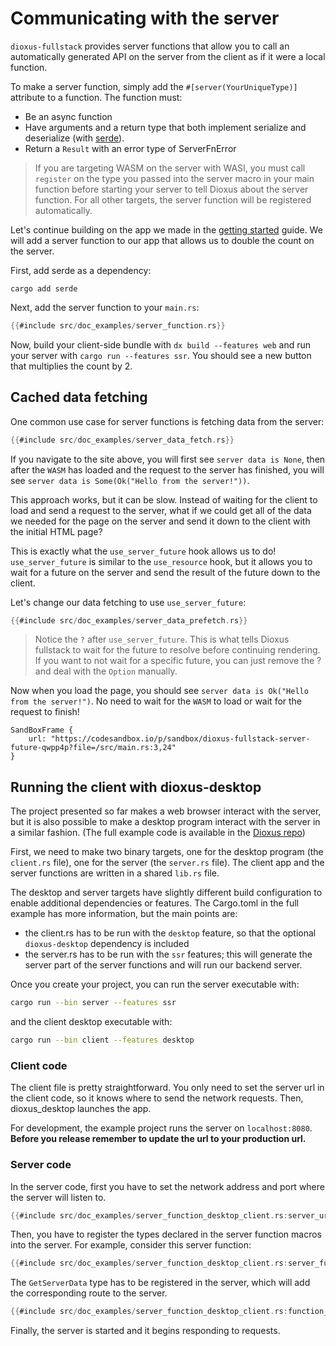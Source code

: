 # Communicating with the server

`dioxus-fullstack` provides server functions that allow you to call an automatically generated API on the server from the client as if it were a local function.

To make a server function, simply add the `#[server(YourUniqueType)]` attribute to a function. The function must:

- Be an async function
- Have arguments and a return type that both implement serialize and deserialize (with [serde](https://serde.rs/)).
- Return a `Result` with an error type of ServerFnError

> If you are targeting WASM on the server with WASI, you must call `register` on the type you passed into the server macro in your main function before starting your server to tell Dioxus about the server function. For all other targets, the server function will be registered automatically.

Let's continue building on the app we made in the [getting started](../../getting_started/index.md) guide. We will add a server function to our app that allows us to double the count on the server.

First, add serde as a dependency:

```shell
cargo add serde
```

Next, add the server function to your `main.rs`:

```rust
{{#include src/doc_examples/server_function.rs}}
```

Now, build your client-side bundle with `dx build --features web` and run your server with `cargo run --features ssr`. You should see a new button that multiplies the count by 2.

## Cached data fetching

One common use case for server functions is fetching data from the server:

```rust
{{#include src/doc_examples/server_data_fetch.rs}}
```

If you navigate to the site above, you will first see `server data is None`, then after the `WASM` has loaded and the request to the server has finished, you will see `server data is Some(Ok("Hello from the server!"))`.


This approach works, but it can be slow. Instead of waiting for the client to load and send a request to the server, what if we could get all of the data we needed for the page on the server and send it down to the client with the initial HTML page?


This is exactly what the `use_server_future` hook allows us to do! `use_server_future` is similar to the `use_resource` hook, but it allows you to wait for a future on the server and send the result of the future down to the client.


Let's change our data fetching to use `use_server_future`:

```rust
{{#include src/doc_examples/server_data_prefetch.rs}}
```

> Notice the `?` after `use_server_future`. This is what tells Dioxus fullstack to wait for the future to resolve before continuing rendering. If you want to not wait for a specific future, you can just remove the ? and deal with the `Option` manually.

Now when you load the page, you should see `server data is Ok("Hello from the server!")`. No need to wait for the `WASM` to load or wait for the request to finish!

```inject-dioxus
SandBoxFrame {
	url: "https://codesandbox.io/p/sandbox/dioxus-fullstack-server-future-qwpp4p?file=/src/main.rs:3,24"
}
```


## Running the client with dioxus-desktop

The project presented so far makes a web browser interact with the server, but it is also possible to make a desktop program interact with the server in a similar fashion. (The full example code is available in the [Dioxus repo](https://github.com/DioxusLabs/dioxus/tree/main/examples/fullstack-desktop))

First, we need to make two binary targets, one for the desktop program (the `client.rs` file), one for the server (the `server.rs` file). The client app and the server functions are written in a shared `lib.rs` file.

The desktop and server targets have slightly different build configuration to enable additional dependencies or features. 
The Cargo.toml in the full example has more information, but the main points are:
- the client.rs has to be run with the `desktop` feature, so that the optional `dioxus-desktop` dependency is included
- the server.rs has to be run with the `ssr` features; this will generate the server part of the server functions and will run our backend server.

Once you create your project, you can run the server executable with:
```bash
cargo run --bin server --features ssr
```
and the client desktop executable with:
```bash
cargo run --bin client --features desktop
```

### Client code

The client file is pretty straightforward. You only need to set the server url in the client code, so it knows where to send the network requests. Then, dioxus_desktop launches the app.

For development, the example project runs the server on `localhost:8080`. **Before you release remember to update the url to your production url.**


### Server code

In the server code, first you have to set the network address and port where the server will listen to.
```rust
{{#include src/doc_examples/server_function_desktop_client.rs:server_url}}
```

Then, you have to register the types declared in the server function macros into the server.
For example, consider this server function:
```rust
{{#include src/doc_examples/server_function_desktop_client.rs:server_function}}
```

The `GetServerData` type has to be registered in the server, which will add the corresponding route to the server.
```rust
{{#include src/doc_examples/server_function_desktop_client.rs:function_registration}}
```

Finally, the server is started and it begins responding to requests.
